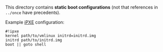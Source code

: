 This directory contains **static boot configurations** (not that 
references in `../once` have precedents).

Example [iPXE](http://ipxe.org/cmd) configuration:

```
#!ipxe
kernel path/to/vmlinux initrd=initrd.img
initrd path/to/initrd.img
boot || goto shell
```
